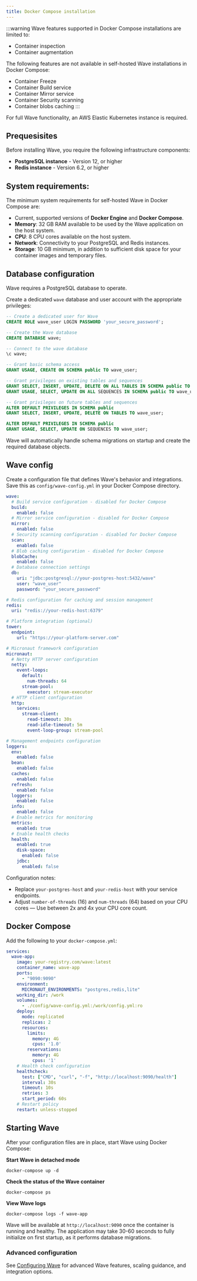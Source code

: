 ```yaml
---
title: Docker Compose installation
---
```


:::warning
Wave features supported in Docker Compose installations are limited to: 

- Container inspection
- Container augmentation 

The following features are not available in self-hosted Wave installations in Docker Compose:

- Container Freeze
- Container Build service
- Container Mirror service
- Container Security scanning
- Container blobs caching
:::

For full Wave functionality, an AWS Elastic Kubernetes instance is required.

## Prequesisites

Before installing Wave, you require the following infrastructure components:

- **PostgreSQL instance** - Version 12, or higher 
- **Redis instance** - Version 6.2, or higher

## System requirements:

The minimum system requirements for self-hosted Wave in Docker Compose are:

- Current, supported versions of **Docker Engine** and **Docker Compose**.
- **Memory**: 32 GB RAM available to be used by the Wave application on the host system. 
- **CPU**: 8 CPU cores available on the host system. 
- **Network**: Connectivity to your PostgreSQL and Redis instances.
- **Storage**: 10 GB minimum, in addition to sufficient disk space for your container images and temporary files.

## Database configuration

Wave requires a PostgreSQL database to operate. 

Create a dedicated `wave` database and user account with the appropriate privileges:

```sql
-- Create a dedicated user for Wave
CREATE ROLE wave_user LOGIN PASSWORD 'your_secure_password';

-- Create the Wave database
CREATE DATABASE wave;

-- Connect to the wave database
\c wave;

-- Grant basic schema access
GRANT USAGE, CREATE ON SCHEMA public TO wave_user;

-- Grant privileges on existing tables and sequences
GRANT SELECT, INSERT, UPDATE, DELETE ON ALL TABLES IN SCHEMA public TO wave_user;
GRANT USAGE, SELECT, UPDATE ON ALL SEQUENCES IN SCHEMA public TO wave_user;

-- Grant privileges on future tables and sequences
ALTER DEFAULT PRIVILEGES IN SCHEMA public
GRANT SELECT, INSERT, UPDATE, DELETE ON TABLES TO wave_user;

ALTER DEFAULT PRIVILEGES IN SCHEMA public
GRANT USAGE, SELECT, UPDATE ON SEQUENCES TO wave_user;
```

Wave will automatically handle schema migrations on startup and create the required database objects.

## Wave config 

Create a configuration file that defines Wave's behavior and integrations. Save this as `config/wave-config.yml` in your Docker Compose directory.

```yaml
wave:
  # Build service configuration - disabled for Docker Compose
  build:
    enabled: false
  # Mirror service configuration - disabled for Docker Compose  
  mirror:
    enabled: false
  # Security scanning configuration - disabled for Docker Compose
  scan:
    enabled: false
  # Blob caching configuration - disabled for Docker Compose
  blobCache:
    enabled: false
  # Database connection settings
  db:
    uri: "jdbc:postgresql://your-postgres-host:5432/wave"
    user: "wave_user"
    password: "your_secure_password"

# Redis configuration for caching and session management
redis:
  uri: "redis://your-redis-host:6379"

# Platform integration (optional)
tower:
  endpoint:
    url: "https://your-platform-server.com"

# Micronaut framework configuration
micronaut:
  # Netty HTTP server configuration
  netty:
    event-loops:
      default:
        num-threads: 64
      stream-pool:
        executor: stream-executor
  # HTTP client configuration
  http:
    services:
      stream-client:
        read-timeout: 30s
        read-idle-timeout: 5m
        event-loop-group: stream-pool

# Management endpoints configuration
loggers:
  env:
    enabled: false
  bean:
    enabled: false
  caches:
    enabled: false
  refresh:
    enabled: false
  loggers:
    enabled: false
  info:
    enabled: false
  # Enable metrics for monitoring
  metrics:
    enabled: true
  # Enable health checks
  health:
    enabled: true
    disk-space:
      enabled: false
    jdbc:
      enabled: false
```

Configuration notes:

- Replace `your-postgres-host` and `your-redis-host` with your service endpoints.
- Adjust `number-of-threads` (16) and `num-threads` (64) based on your CPU cores — Use between 2x and 4x your CPU core count.

## Docker Compose

Add the following to your `docker-compose.yml`: 

```yaml
services:
  wave-app:
    image: your-registry.com/wave:latest
    container_name: wave-app
    ports:
      - "9090:9090"
    environment:
      MICRONAUT_ENVIRONMENTS: "postgres,redis,lite"
    working_dir: /work
    volumes:
      - ./config/wave-config.yml:/work/config.yml:ro
    deploy:
      mode: replicated
      replicas: 2      
      resources:
        limits:
          memory: 4G
          cpus: '1.0'
        reservations:
          memory: 4G
          cpus: '1'
    # Health check configuration
    healthcheck:
      test: ["CMD", "curl", "-f", "http://localhost:9090/health"]
      interval: 30s
      timeout: 10s
      retries: 3
      start_period: 60s
    # Restart policy
    restart: unless-stopped
```

## Starting Wave 

After your configuration files are in place, start Wave using Docker Compose:

**Start Wave in detached mode**

```shell
docker-compose up -d
```

**Check the status of the Wave container**

```shell
docker-compose ps
```

**View Wave logs**

```shell
docker-compose logs -f wave-app
```

Wave will be available at `http://localhost:9090` once the container is running and healthy. The application may take 30-60 seconds to fully initialize on first startup, as it performs database migrations.

### Advanced configuration

See [Configuring Wave](./configuring-wave.md) for advanced Wave features, scaling guidance, and integration options.
